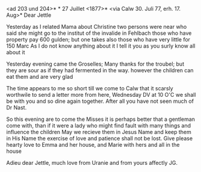 <ad 203 und 204>* <Wildbad>* 27 Juillet <1877>*
 <via Calw 30. Juli 77, erh. 17. Aug>*
Dear Jettle

Yesterday as I related Mama about Christine two persons were near who said she might go to the institut of the invalide in Fehlbach those who have property pay 600 gulden; but one takes also those who have very little for 150 Marc As I do not know anything about it I tell it you as you surly know all about it

Yesterday evening came the Groselles; Many thanks for the troubel; but they are sour as if they had fermented in the way. however the children can eat them and are very glad

The time appears to me so short till we come to Calw that it scarsly worthwile to send a letter more from here, Wednesday DV at 10 O'C we shall be with you and so dine again together. After all you have not seen much of Dr Nast.

So this evening are to come the Misses it is perhaps better that a gentleman come with, than if it were a lady who might find fault with many things and influence the children May we recieve them in Jesus Name and keep them in His Name the exercise of love and patience shall not be lost. Give please hearty love to Emma and her house, and Marie with hers and all in the house

Adieu dear Jettle, much love from Uranie
 and from yours affectly JG.

